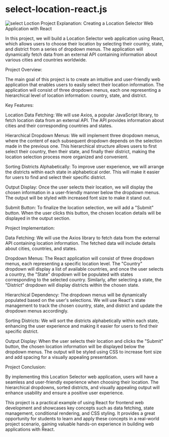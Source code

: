 # select-location-react.js
![select Loction ](https://github.com/pranayainchwar/select-location-react.js/assets/122523118/72af8e3d-a393-453b-8944-caae99bc284a)
Project Explanation: Creating a Location Selector Web Application with React

In this project, we will build a Location Selector web application using React, which allows users to choose their location by selecting their country, state, and district from a series of dropdown menus. The application will dynamically fetch data from an external API containing information about various cities and countries worldwide.

Project Overview:

The main goal of this project is to create an intuitive and user-friendly web application that enables users to easily select their location information. The application will consist of three dropdown menus, each one representing a hierarchical level of location information: country, state, and district.

Key Features:

Location Data Fetching: We will use Axios, a popular JavaScript library, to fetch location data from an external API. The API provides information about cities and their corresponding countries and states.

Hierarchical Dropdown Menus: We will implement three dropdown menus, where the content of each subsequent dropdown depends on the selection made in the previous one. This hierarchical structure allows users to first select their country, then their state, and finally their district, making the location selection process more organized and convenient.

Sorting Districts Alphabetically: To improve user experience, we will arrange the districts within each state in alphabetical order. This will make it easier for users to find and select their specific district.

Output Display: Once the user selects their location, we will display the chosen information in a user-friendly manner below the dropdown menus. The output will be styled with increased font size to make it stand out.

Submit Button: To finalize the location selection, we will add a "Submit" button. When the user clicks this button, the chosen location details will be displayed in the output section.

Project Implementation:

Data Fetching: We will use the Axios library to fetch data from the external API containing location information. The fetched data will include details about cities, countries, and states.

Dropdown Menus: The React application will consist of three dropdown menus, each representing a specific location level. The "Country" dropdown will display a list of available countries, and once the user selects a country, the "State" dropdown will be populated with states corresponding to the selected country. Similarly, after selecting a state, the "District" dropdown will display districts within the chosen state.

Hierarchical Dependency: The dropdown menus will be dynamically populated based on the user's selections. We will use React's state management to track the chosen country, state, and district and update the dropdown menus accordingly.

Sorting Districts: We will sort the districts alphabetically within each state, enhancing the user experience and making it easier for users to find their specific district.

Output Display: When the user selects their location and clicks the "Submit" button, the chosen location information will be displayed below the dropdown menus. The output will be styled using CSS to increase font size and add spacing for a visually appealing presentation.

Project Conclusion:

By implementing this Location Selector web application, users will have a seamless and user-friendly experience when choosing their location. The hierarchical dropdowns, sorted districts, and visually appealing output will enhance usability and ensure a positive user experience.

This project is a practical example of using React for frontend web development and showcases key concepts such as data fetching, state management, conditional rendering, and CSS styling. It provides a great opportunity for students to learn and apply these concepts in a real-world project scenario, gaining valuable hands-on experience in building web applications with React.
